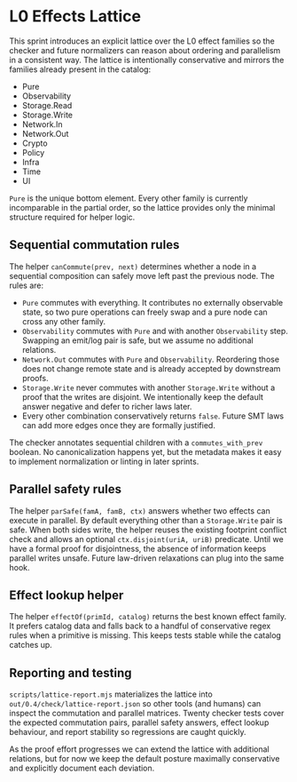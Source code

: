 # L0 Effects Lattice

This sprint introduces an explicit lattice over the L0 effect families so the
checker and future normalizers can reason about ordering and parallelism in a
consistent way. The lattice is intentionally conservative and mirrors the
families already present in the catalog:

- Pure
- Observability
- Storage.Read
- Storage.Write
- Network.In
- Network.Out
- Crypto
- Policy
- Infra
- Time
- UI

`Pure` is the unique bottom element. Every other family is currently
incomparable in the partial order, so the lattice provides only the minimal
structure required for helper logic.

## Sequential commutation rules

The helper `canCommute(prev, next)` determines whether a node in a sequential
composition can safely move left past the previous node. The rules are:

- `Pure` commutes with everything. It contributes no externally observable
  state, so two pure operations can freely swap and a pure node can cross any
  other family.
- `Observability` commutes with `Pure` and with another `Observability` step.
  Swapping an emit/log pair is safe, but we assume no additional relations.
- `Network.Out` commutes with `Pure` and `Observability`. Reordering those does
  not change remote state and is already accepted by downstream proofs.
- `Storage.Write` never commutes with another `Storage.Write` without a proof
  that the writes are disjoint. We intentionally keep the default answer
  negative and defer to richer laws later.
- Every other combination conservatively returns `false`. Future SMT laws can
  add more edges once they are formally justified.

The checker annotates sequential children with a `commutes_with_prev` boolean.
No canonicalization happens yet, but the metadata makes it easy to implement
normalization or linting in later sprints.

## Parallel safety rules

The helper `parSafe(famA, famB, ctx)` answers whether two effects can execute
in parallel. By default everything other than a `Storage.Write` pair is safe.
When both sides write, the helper reuses the existing footprint conflict check
and allows an optional `ctx.disjoint(uriA, uriB)` predicate. Until we have a
formal proof for disjointness, the absence of information keeps parallel writes
unsafe. Future law-driven relaxations can plug into the same hook.

## Effect lookup helper

The helper `effectOf(primId, catalog)` returns the best known effect family. It
prefers catalog data and falls back to a handful of conservative regex rules
when a primitive is missing. This keeps tests stable while the catalog catches
up.

## Reporting and testing

`scripts/lattice-report.mjs` materializes the lattice into
`out/0.4/check/lattice-report.json` so other tools (and humans) can inspect the
commutation and parallel matrices. Twenty checker tests cover the expected
commutation pairs, parallel safety answers, effect lookup behaviour, and report
stability so regressions are caught quickly.

As the proof effort progresses we can extend the lattice with additional
relations, but for now we keep the default posture maximally conservative and
explicitly document each deviation.
